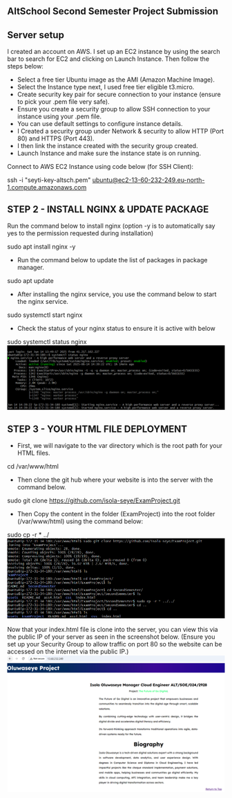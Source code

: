 ## AltSchool Second Semester Project Submission

## Server setup
 I created an account on AWS. I set up an EC2 instance by using the search bar to search for EC2 and clicking on Launch Instance. Then follow the steps below:

- Select a free tier Ubuntu image as the AMI (Amazon Machine Image).
- Select the Instance type next, I used free tier eligible t3.micro.
- Create security key pair for secure connection to your instance (ensure to pick your .pem file very safe).
- Ensure you create a security group to allow SSH connection to your instance using your .pem file.
- You can use default settings to configure instance details.
- I Created a security group under Network & security to allow HTTP (Port 80) and HTTPS (Port 443).
- I then link the instance created with the security group created.
- Launch Instance and make sure the instance state is on running.

Connect to AWS EC2 Instance using code below (for SSH Client):

ssh -i "seyti-key-altsch.pem" ubuntu@ec2-13-60-232-249.eu-north-1.compute.amazonaws.com

## STEP 2 - INSTALL NGINX & UPDATE PACKAGE
Run the command below to install nginx (option -y is to automatically say yes to the permission requested during installation)

sudo apt install nginx -y

- Run the command below to update the list of packages in package manager.

sudo apt update

- After installing the nginx service, you use the command below to start the nginx service.

sudo systemctl start nginx

- Check the status of your nginx status to ensure it is active with below

sudo systemctl status nginx
![image](./NginxStatus.PNG) 

## STEP 3 - YOUR HTML FILE DEPLOYMENT

- First, we will navigate to the var directory which is the root path for your HTML files.

cd /var/www/html

- Then clone the git hub where your website is into the server with the command below.

 sudo git clone https://github.com/isola-seye/ExamProject.git

- Then Copy the content in the folder (ExamProject) into the root folder (/var/www/html) using the command below:

sudo cp -r * ../
![image](./MovingToRoot.PNG)

Now that your index.html file is clone into the server, you can view this via the public IP of your server as seen in the screenshot below. (Ensure you set up your Security Group to allow traffic on port 80 so the website can be accessed on the internet via the public IP.)
![image](./LandingPageWithIP.PNG)

